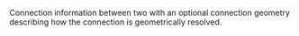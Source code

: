 ﻿Connection information between two <elements> with an optional connection geometry describing how the connection is geometrically resolved.</elements>
